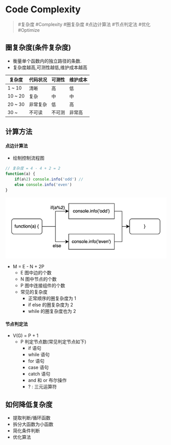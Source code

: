 # Code Complexity

> #复杂度 #Complexity #圈复杂度 #点边计算法 #节点判定法 #优化 #Optimize

## 圈复杂度(条件复杂度)

- 衡量单个函数内的独立路径的条数.
- 复杂度越高,可测性越低,维护成本越高

| 复杂度  | 代码状况 | 可测性 | 维护成本 |
| ------- | -------- | ------ | -------- |
| 1 ~ 10  | 清晰     | 高     | 低       |
| 10 ~ 20 | 复杂     | 中     | 中       |
| 20 ~ 30 | 非常复杂 | 低     | 高       |
| 30 ~    | 不可读   | 不可测 | 非常高   |

## 计算方法

#### 点边计算法

- 绘制控制流程图

```js
// 复杂度 = 4 - 4 + 2 = 2
function(a) {
    if(a%2) console.info('odd') //
    else console.info('even')
}
```

![FlowChart](/Assets/202112061907.png)

- M = E - N + 2P
  - E 图中边的个数
  - N 图中节点的个数
  - P 图中连接组件的个数
  - 常见的复杂度
    - 正常顺序的圈复杂度为 1
    - if else 的圈复杂度为 2
    - while 的圈复杂度也为 2

#### 节点判定法

- V(G) = P + 1
  - P 判定节点数(常见判定节点如下)
    - if 语句
    - while 语句
    - for 语句
    - case 语句
    - catch 语句
    - and 和 or 布尔操作
    - ? : 三元运算符

## 如何降低复杂度

- 提取判断/循环函数
- 拆分大函数为小函数
- 简化条件判断
- 优化算法

